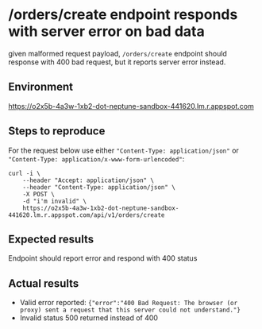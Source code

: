 # /orders/create endpoint responds with server error on bad data
given malformed request payload, `/orders/create` endpoint should response with 400 bad request, but it reports server error instead.

## Environment
https://o2x5b-4a3w-1xb2-dot-neptune-sandbox-441620.lm.r.appspot.com

## Steps to reproduce
For the request below use either `"Content-Type: application/json"` or `"Content-Type: application/x-www-form-urlencoded"`:

```
curl -i \
    --header "Accept: application/json" \
    --header "Content-Type: application/json" \
    -X POST \
    -d "i'm invalid" \
    https://o2x5b-4a3w-1xb2-dot-neptune-sandbox-441620.lm.r.appspot.com/api/v1/orders/create
```

## Expected results
Endpoint should report error and respond with 400 status

## Actual results
* Valid error reported: `{"error":"400 Bad Request: The browser (or proxy) sent a request that this server could not understand."}`
* Invalid status 500 returned instead of 400
